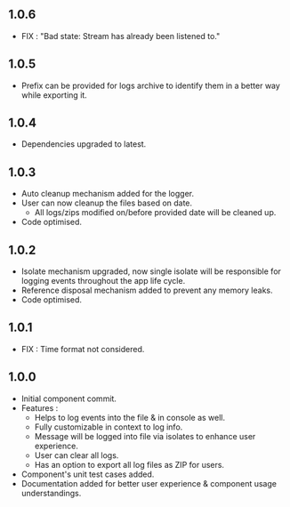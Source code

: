 ## 1.0.6

- FIX : "Bad state: Stream has already been listened to."

## 1.0.5

- Prefix can be provided for logs archive to identify them in a better way while exporting it.

## 1.0.4

- Dependencies upgraded to latest.

## 1.0.3

- Auto cleanup mechanism added for the logger.
- User can now cleanup the files based on date.
    - All logs/zips modified on/before provided date will be cleaned up.
- Code optimised.

## 1.0.2

- Isolate mechanism upgraded, now single isolate will be responsible for logging events throughout the app life cycle.
- Reference disposal mechanism added to prevent any memory leaks.
- Code optimised.

## 1.0.1

- FIX : Time format not considered.

## 1.0.0

- Initial component commit.
- Features :
    - Helps to log events into the file & in console as well.
    - Fully customizable in context to log info.
    - Message will be logged into file via isolates to enhance user experience.
    - User can clear all logs.
    - Has an option to export all log files as ZIP for users.
- Component's unit test cases added.
- Documentation added for better user experience & component usage understandings.
